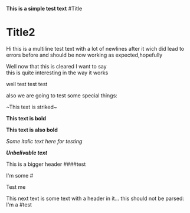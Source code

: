 **This is a simple test text**
#Title
# Title2

Hi this is a multiline
test text
with a lot of newlines
after it wich did lead to errors
before and should
be now working as expected,hopefully




Well now that this is cleared I want to say  
this is quite interesting in the way it works

well test test test

also we are going to test some special things:

~This text is striked~

__This text is bold__

**This text is also bold**

_Some italic text here for testing_

*__Unbelivable text__*

This is a bigger header
####test


I'm some #

Test me 

This next text is some text with a header in it... this should not
be parsed:
I'm a #test
